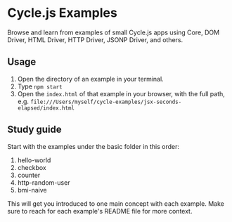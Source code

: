 # Cycle.js Examples

Browse and learn from examples of small Cycle.js apps using Core, DOM Driver, HTML Driver, HTTP Driver, JSONP Driver, and others.

## Usage

1.  Open the directory of an example in your terminal.
2.  Type `npm start`
3.  Open the `index.html` of that example in your browser, with the full path, e.g. `file:///Users/myself/cycle-examples/jsx-seconds-elapsed/index.html`

## Study guide

Start with the examples under the basic folder in this order:

1. hello-world
2. checkbox
3. counter
4. http-random-user
5. bmi-naive

This will get you introduced to one main concept with each example. Make sure
to reach for each example's README file for more context.
